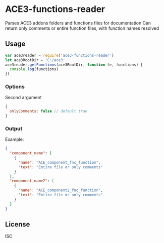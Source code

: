 # ACE3-functions-reader
Parses ACE3 addons folders and functions files for documentation
Can return only comments or entire function files, with function names resolved

## Usage
```javascript
var ace3reader = require('ace3-functions-reader')
let ace3RootDir = 'C:/ace3'
ace3reader.getFunctions(ace3RootDir, function (e, functions) {
  console.log(functions)
})
```

### Options
Second argument
```javascript
{
  onlyComments: false // default true
}
```

### Output
Example:
```json
{
  "component_name": [
    {
      "name": "ACE_component_fnc_function",
      "text": "Entire file or only comments"
    }
  ],
  "component_name2": [
    {
      "name": "ACE_component2_fnc_function",
      "text": "Entire file or only comments"
    }
  ]
}
```

## License
ISC
